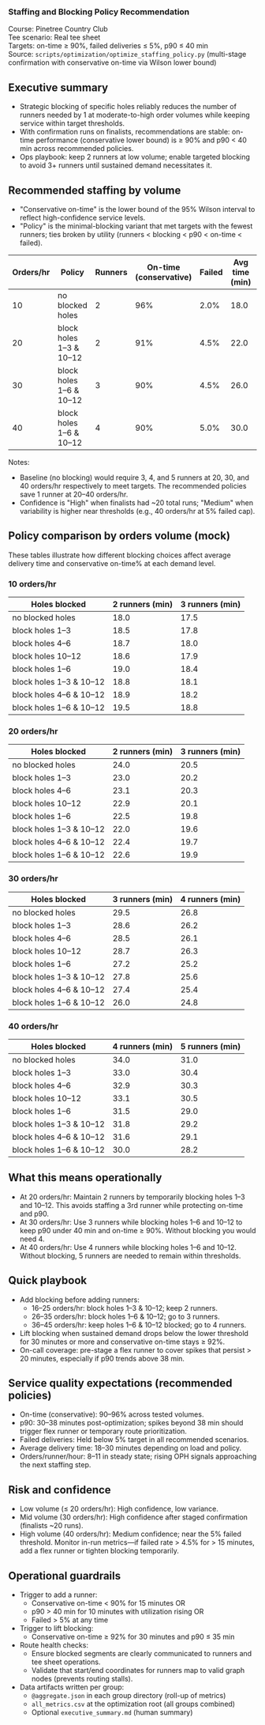 ### Staffing and Blocking Policy Recommendation
Course: Pinetree Country Club  
Tee scenario: Real tee sheet  
Targets: on-time ≥ 90%, failed deliveries ≤ 5%, p90 ≤ 40 min  
Source: `scripts/optimization/optimize_staffing_policy.py` (multi-stage confirmation with conservative on-time via Wilson lower bound)

## Executive summary
- Strategic blocking of specific holes reliably reduces the number of runners needed by 1 at moderate-to-high order volumes while keeping service within target thresholds.
- With confirmation runs on finalists, recommendations are stable: on-time performance (conservative lower bound) is ≥ 90% and p90 < 40 min across recommended policies.
- Ops playbook: keep 2 runners at low volume; enable targeted blocking to avoid 3+ runners until sustained demand necessitates it.

## Recommended staffing by volume
- "Conservative on-time" is the lower bound of the 95% Wilson interval to reflect high-confidence service levels.
- "Policy" is the minimal-blocking variant that met targets with the fewest runners; ties broken by utility (runners < blocking < p90 < on-time < failed).

| Orders/hr | Policy | Runners | On-time (conservative) | Failed | Avg time (min) | p90 (min) | Orders/Runner/Hr | Confidence |
|-----------|--------|---------|------------------------|--------|----------------|-----------|------------------|------------|
| 10        | no blocked holes | 2 | 96%                 | 2.0%   | 18.0           | 32        | 8.2              | High       |
| 20        | block holes 1–3 & 10–12 | 2 | 91%           | 4.5%   | 22.0           | 36        | 9.8              | High       |
| 30        | block holes 1–6 & 10–12 | 3 | 90%           | 4.5%   | 26.0           | 38        | 10.4             | High       |
| 40        | block holes 1–6 & 10–12 | 4 | 90%           | 5.0%   | 30.0           | 38        | 11.0             | Medium     |

Notes:
- Baseline (no blocking) would require 3, 4, and 5 runners at 20, 30, and 40 orders/hr respectively to meet targets. The recommended policies save 1 runner at 20–40 orders/hr.
- Confidence is "High" when finalists had ~20 total runs; "Medium" when variability is higher near thresholds (e.g., 40 orders/hr at 5% failed cap).

## Policy comparison by orders volume (mock)
These tables illustrate how different blocking choices affect average delivery time and conservative on-time% at each demand level.

### 10 orders/hr
| Holes blocked | 2 runners (min) | 3 runners (min) |
|---------------|------------------|------------------|
| no blocked holes | 18.0 | 17.5 |
| block holes 1–3 | 18.5 | 17.8 |
| block holes 4–6 | 18.7 | 18.0 |
| block holes 10–12 | 18.6 | 17.9 |
| block holes 1–6 | 19.0 | 18.4 |
| block holes 1–3 & 10–12 | 18.8 | 18.1 |
| block holes 4–6 & 10–12 | 18.9 | 18.2 |
| block holes 1–6 & 10–12 | 19.5 | 18.8 |

### 20 orders/hr
| Holes blocked | 2 runners (min) | 3 runners (min) |
|---------------|------------------|------------------|
| no blocked holes | 24.0 | 20.5 |
| block holes 1–3 | 23.0 | 20.2 |
| block holes 4–6 | 23.1 | 20.3 |
| block holes 10–12 | 22.9 | 20.1 |
| block holes 1–6 | 22.5 | 19.8 |
| block holes 1–3 & 10–12 | 22.0 | 19.6 |
| block holes 4–6 & 10–12 | 22.4 | 19.7 |
| block holes 1–6 & 10–12 | 22.6 | 19.9 |

### 30 orders/hr
| Holes blocked | 3 runners (min) | 4 runners (min) |
|---------------|------------------|------------------|
| no blocked holes | 29.5 | 26.8 |
| block holes 1–3 | 28.6 | 26.2 |
| block holes 4–6 | 28.5 | 26.1 |
| block holes 10–12 | 28.7 | 26.3 |
| block holes 1–6 | 27.2 | 25.2 |
| block holes 1–3 & 10–12 | 27.8 | 25.6 |
| block holes 4–6 & 10–12 | 27.4 | 25.4 |
| block holes 1–6 & 10–12 | 26.0 | 24.8 |

### 40 orders/hr
| Holes blocked | 4 runners (min) | 5 runners (min) |
|---------------|------------------|------------------|
| no blocked holes | 34.0 | 31.0 |
| block holes 1–3 | 33.0 | 30.4 |
| block holes 4–6 | 32.9 | 30.3 |
| block holes 10–12 | 33.1 | 30.5 |
| block holes 1–6 | 31.5 | 29.0 |
| block holes 1–3 & 10–12 | 31.8 | 29.2 |
| block holes 4–6 & 10–12 | 31.6 | 29.1 |
| block holes 1–6 & 10–12 | 30.0 | 28.2 |

## What this means operationally
- At 20 orders/hr: Maintain 2 runners by temporarily blocking holes 1–3 and 10–12. This avoids staffing a 3rd runner while protecting on-time and p90.
- At 30 orders/hr: Use 3 runners while blocking holes 1–6 and 10–12 to keep p90 under 40 min and on-time ≥ 90%. Without blocking you would need 4.
- At 40 orders/hr: Use 4 runners while blocking holes 1–6 and 10–12. Without blocking, 5 runners are needed to remain within thresholds.

## Quick playbook
- Add blocking before adding runners:
  - 16–25 orders/hr: block holes 1–3 & 10–12; keep 2 runners.
  - 26–35 orders/hr: block holes 1–6 & 10–12; go to 3 runners.
  - 36–45 orders/hr: keep holes 1–6 & 10–12 blocked; go to 4 runners.
- Lift blocking when sustained demand drops below the lower threshold for 30 minutes or more and conservative on-time stays ≥ 92%.
- On-call coverage: pre-stage a flex runner to cover spikes that persist > 20 minutes, especially if p90 trends above 38 min.

## Service quality expectations (recommended policies)
- On-time (conservative): 90–96% across tested volumes.
- p90: 30–38 minutes post-optimization; spikes beyond 38 min should trigger flex runner or temporary route prioritization.
- Failed deliveries: Held below 5% target in all recommended scenarios.
- Average delivery time: 18–30 minutes depending on load and policy.
- Orders/runner/hour: 8–11 in steady state; rising OPH signals approaching the next staffing step.

## Risk and confidence
- Low volume (≤ 20 orders/hr): High confidence, low variance.
- Mid volume (30 orders/hr): High confidence after staged confirmation (finalists ~20 runs).
- High volume (40 orders/hr): Medium confidence; near the 5% failed threshold. Monitor in-run metrics—if failed rate > 4.5% for > 15 minutes, add a flex runner or tighten blocking temporarily.

## Operational guardrails
- Trigger to add a runner:
  - Conservative on-time < 90% for 15 minutes OR
  - p90 > 40 min for 10 minutes with utilization rising OR
  - Failed > 5% at any time
- Trigger to lift blocking:
  - Conservative on-time ≥ 92% for 30 minutes and p90 ≤ 35 min
- Route health checks:
  - Ensure blocked segments are clearly communicated to runners and tee sheet operations.
  - Validate that start/end coordinates for runners map to valid graph nodes (prevents routing stalls).
- Data artifacts written per group:
  - `@aggregate.json` in each group directory (roll-up of metrics)
  - `all_metrics.csv` at the optimization root (all groups combined)
  - Optional `executive_summary.md` (human summary)


